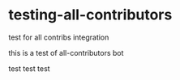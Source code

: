 # testing-all-contributors
test for all contribs integration

this is a test of all-contributors bot

test test test
